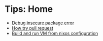 # Tips: Home

- [Debug insecure package error](./debug_insecure_package.md)
- [How try pull request](./how_to_test_pr.md)
- [Build and run VM from nixos configuration](./test_on_vm.md)